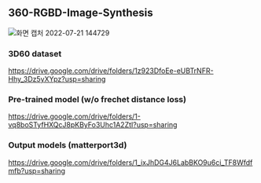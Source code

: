 ## 360-RGBD-Image-Synthesis

![화면 캡처 2022-07-21 144729](https://user-images.githubusercontent.com/43899943/180141031-a2a45ace-139c-411a-9f25-e39a1c1bad0e.jpg)

### 3D60 dataset  
https://drive.google.com/drive/folders/1z923DfoEe-eUBTrNFR-Hhy_3Dz5yXYpz?usp=sharing

### Pre-trained model (w/o frechet distance loss)  
https://drive.google.com/drive/folders/1-vq8boSTyfHXQcJ8pKByFo3Uhc1A2ZtI?usp=sharing

### Output models (matterport3d)  
https://drive.google.com/drive/folders/1_ixJhDG4J6LabBKO9u6ci_TF8Wfdfmfb?usp=sharing




